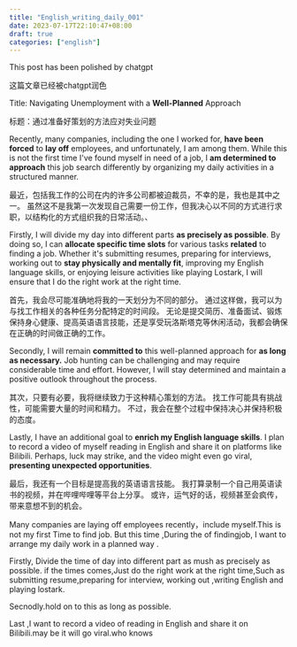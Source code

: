 ```yaml
---
title: "English_writing_daily_001"
date: 2023-07-17T22:10:47+08:00
draft: true
categories: ["english"]
---
```


This post has been polished by chatgpt

这篇文章已经被chatgpt润色



Title: Navigating Unemployment with a **Well-Planned** Approach

标题：通过准备好策划的方法应对失业问题  



Recently, many companies, including the one I worked for, **have been forced** to **lay off** employees, and unfortunately, I am among them. While this is not the first time I've found myself in need of a job, I **am determined to** **approach** this job search differently by organizing my daily activities in a structured manner.  

最近，包括我工作的公司在内的许多公司都被迫裁员，不幸的是，我也是其中之一。 虽然这不是我第一次发现自己需要一份工作，但我决心以不同的方式进行求职，以结构化的方式组织我的日常活动。、  

Firstly, I will divide my day into different parts **as precisely as possible**. By doing so, I can **allocate specific time slots** for various tasks **related** to finding a job. Whether it's submitting resumes, preparing for interviews, working out to **stay physically and mentally fit**, improving my English language skills, or enjoying leisure activities like playing Lostark, I will ensure that I do the right work at the right time.  

首先，我会尽可能准确地将我的一天划分为不同的部分。 通过这样做，我可以为与找工作相关的各种任务分配特定的时间段。 无论是提交简历、准备面试、锻炼保持身心健康、提高英语语言技能，还是享受玩洛斯塔克等休闲活动，我都会确保在正确的时间做正确的工作。  

Secondly, I will remain **committed to** this well-planned approach for **as long as necessary.** Job hunting can be challenging and may require considerable time and effort. However, I will stay determined and maintain a positive outlook throughout the process.  

其次，只要有必要，我将继续致力于这种精心策划的方法。 找工作可能具有挑战性，可能需要大量的时间和精力。 不过，我会在整个过程中保持决心并保持积极的态度。  

Lastly, I have an additional goal to **enrich my English language skills**. I plan to record a video of myself reading in English and share it on platforms like Bilibili. Perhaps, luck may strike, and the video might even go viral, **presenting unexpected opportunities**.  

最后，我还有一个目标是提高我的英语语言技能。 我打算录制一个自己用英语读书的视频，并在哔哩哔哩等平台上分享。 或许，运气好的话，视频甚至会疯传，带来意想不到的机会。  





Many companies are laying off employees recently，include myself.This is not my first Time to find  job. But this time ,During the of findingjob, I want to arrange my daily work in a planned way .

Firstly, Divide the time of day into different part as mush as precisely as possible.  if the times comes,Just do the right work at the right time,Such as submitting resume,preparing for interview,  working out ,writing English  and   playing lostark.

Secnodly.hold on to this as long as possible.

Last ,I want to record a video of reading in English and share it on Bilibili.may be  it will go viral.who knows







